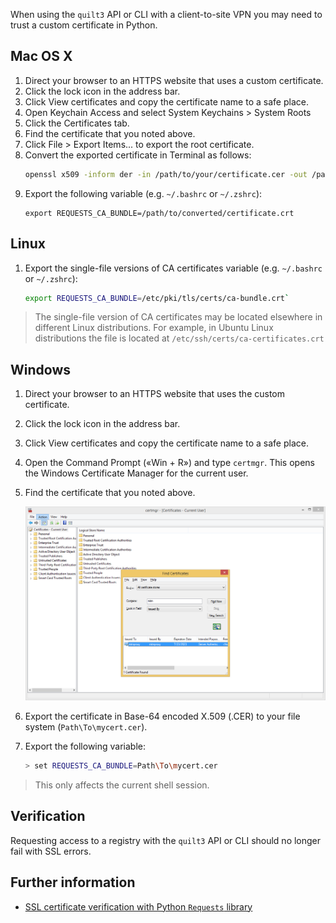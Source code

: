 <!--pytest-codeblocks:skipfile-->
<!-- markdownlint-disable-next-line first-line-h1 -->
When using the `quilt3` API or CLI with a client-to-site
VPN you may need to trust a custom certificate in Python.

## Mac OS X

1. Direct your browser to an HTTPS website that uses a custom certificate.
1. Click the lock icon in the address bar.
1. Click View certificates and copy the certificate name to a safe place.
1. Open Keychain Access and select System Keychains > System Roots
1. Click the Certificates tab.
1. Find the certificate that you noted above.
1. Click File > Export Items... to export the root certificate.
1. Convert the exported certificate in Terminal as follows:
    ```sh
    openssl x509 -inform der -in /path/to/your/certificate.cer -out /path/to/converted/certificate.crt
    ```
1. Export the following variable (e.g. `~/.bashrc` or `~/.zshrc`):
    ```ssh
    export REQUESTS_CA_BUNDLE=/path/to/converted/certificate.crt
    ```

## Linux

1. Export the single-file versions of CA certificates variable (e.g.
`~/.bashrc` or `~/.zshrc`):
    ```sh
    export REQUESTS_CA_BUNDLE=/etc/pki/tls/certs/ca-bundle.crt`
    ```

> The single-file version of CA certificates may be located elsewhere
in different Linux distributions. For example, in Ubuntu Linux
distributions the file is located at `/etc/ssh/certs/ca-certificates.crt`

## Windows

1. Direct your browser to an HTTPS website that uses the custom certificate.
1. Click the lock icon in the address bar.
1. Click View certificates and copy the certificate name to a safe place.
1. Open the Command Prompt («Win + R») and type `certmgr`. This
opens the Windows Certificate Manager for the current user.
1. Find the certificate that you noted above.

   ![MITM certificate](../imgs/certmgr-windows.png)

1. Export the certificate in Base-64 encoded X.509 (.CER) to your
file system (`Path\To\mycert.cer`).
1. Export the following variable:
    ```sh
    > set REQUESTS_CA_BUNDLE=Path\To\mycert.cer
    ```
> This only affects the current shell session.

## Verification

Requesting access to a registry with the `quilt3` API or CLI should
no longer fail with SSL errors.

## Further information

- [SSL certificate verification with Python `Requests`
library](https://requests.readthedocs.io/en/latest/user/advanced/#ssl-cert-verification)

